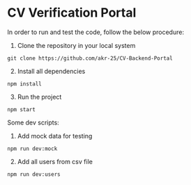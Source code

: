 # CV Verification Portal

In order to run and test the code, follow the below procedure:

1. Clone the repository in your local system
```
git clone https://github.com/akr-25/CV-Backend-Portal
```
2. Install all dependencies
```
npm install
```

3. Run the project
```
npm start
```
Some dev scripts:
1. Add mock data for testing
```
npm run dev:mock
```
2. Add all users from csv file
```
npm run dev:users
```


